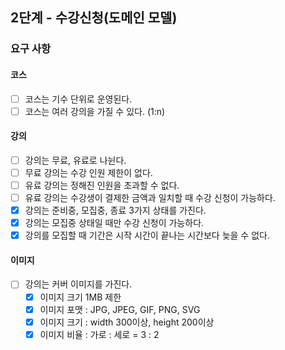 ## 2단계 - 수강신청(도메인 모델)

### 요구 사항

#### 코스 

* [ ] 코스는 기수 단위로 운영된다.
* [ ] 코스는 여러 강의을 가질 수 있다. (1:n)

#### 강의

* [ ] 강의는 무료, 유료로 나뉜다.
* [ ] 무료 강의는 수강 인원 제한이 없다.
* [ ] 유료 강의는 정해진 인원을 초과할 수 없다.
* [ ] 유료 강의는 수강생이 결제한 금액과 일치할 때 수강 신청이 가능하다.
* [x] 강의는 준비중, 모집중, 종료 3가지 상태를 가진다.
* [x] 강의는 모집중 상태일 때만 수강 신청이 가능하다.
* [x] 강의를 모집할 때 기간은 시작 시간이 끝나는 시간보다 늦을 수 없다.

#### 이미지

* [ ] 강의는 커버 이미지를 가진다.
  * [x] 이미지 크기 1MB 제한
  * [x] 이미지 포맷 : JPG, JPEG, GIF, PNG, SVG
  * [x] 이미지 크기 : width 300이상, height 200이상
  * [x] 이미지 비율 : 가로 : 세로 = 3 : 2